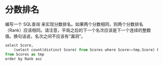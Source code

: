 #  分数排名

编写一个 SQL查询 来实现分数排名。如果两个分数相同，则两个分数排名（Rank）应该相同。请注意，平局之后的下一个名次应该是下一个连续的整数值。换句话说，名次之间不应该有“漏洞”。


```py
select Score,
    (select count(distinct Score) from Scores where Score>=tmp.Score) Rank
from Scores as tmp
order by Rank asc
```
